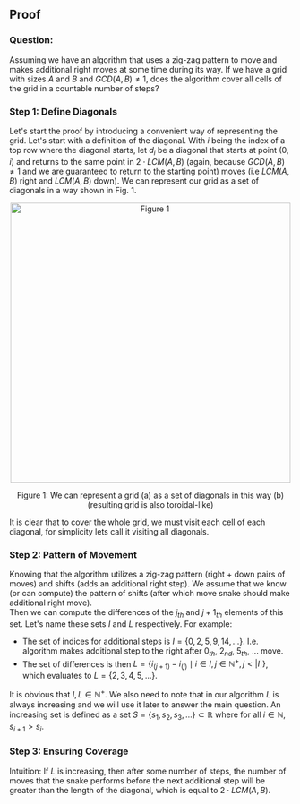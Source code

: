 ## Proof

### Question:
Assuming we have an algorithm that uses a zig-zag pattern to move and 
makes additional right moves at some time during its way. 
If we have a grid with sizes $A$ and $B$ and $GCD(A, B) \neq 1$, 
does the algorithm cover all cells of the grid in a countable number of steps?

### Step 1: Define Diagonals
Let's start the proof by introducing a convenient way of representing the grid. Let's start with a definition of the diagonal. With $i$ being the index of a top row where the diagonal starts, let $d_i$ be a diagonal that starts at point $(0, i)$ and returns to the same point in $2 \cdot LCM(A, B)$ (again, because $GCD(A, B) \neq 1$ and we are guaranteed to return to the starting point) moves (i.e $LCM(A, B)$ right and $LCM(A, B)$ down). We can represent our grid as a set of diagonals in a way shown in Fig. 1. 

<p align="center">
  <img src="https://github.com/user-attachments/assets/492d047d-5f77-4001-93fc-6bbfebcec45a" width="500" title="Figure 1">
</p>
<p align="center">Figure 1: We can represent a grid (a) as a set of diagonals in this way (b) (resulting grid is also toroidal-like)</p>

It is clear that to cover the whole grid, we must visit each cell of each diagonal, for simplicity lets call it visiting all diagonals.

### Step 2: Pattern of Movement
Knowing that the algorithm utilizes a zig-zag pattern (right + down pairs of moves) and shifts (adds an additional right step). We assume that we know (or can compute) the pattern of shifts (after which move snake should make additional right move). </br>
Then we can compute the differences of the $j_{th}$ and $j+1_{th}$ elements of this set. Let's name these sets $I$ and $L$ respectively. For example:
- The set of indices for additional steps is $I =\{0, 2, 5, 9, 14, ...\}$. I.e. algorithm makes additional step to the right after $0_{th}$, $2_{nd}$, $5_{th}$, ... move.
- The set of differences is then $L = \text{\{}i_{(j+1)} - i_{(j)} \mid i \in I, j \in \mathbb{N^+}, j < |I|\}$, which evaluates to $L = \{2, 3, 4, 5, ...\}$.

It is obvious that $I, L \in \mathbb{N^+}$.
We also need to note that in our algorithm $L$ is always increasing and we will use it later to answer the main question. 
An increasing set is defined as a set $S = \{s_1, s_2, s_3, \dots\} \subset \mathbb{R}$ where for all $i \in \mathbb{N}$, $s_{i+1} > s_i$.

### Step 3: Ensuring Coverage
Intuition: If $L$ is increasing, then after some number of steps, the number of moves that the snake performs before the next additional step will be greater than the length of the diagonal, which is equal to $2 \cdot LCM(A, B)$.